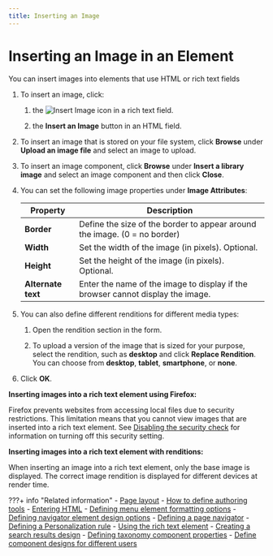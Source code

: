 ```yaml
---
title: Inserting an Image
---
```

# Inserting an Image in an Element

You can insert images into elements that use HTML or rich text fields

1.  To insert an image, click:

    1.  the ![Insert Image](../../../../../images/insertImage.jpg) icon in a rich text field.

    2.  the **Insert an Image** button in an HTML field.

2.  To insert an image that is stored on your file system, click **Browse** under **Upload an image file** and select an image to upload.

3.  To insert an image component, click **Browse** under **Insert a library image** and select an image component and then click **Close**.

4.  You can set the following image properties under **Image Attributes**:

    |Property|Description|
    |--------|-----------|
    |**Border**|Define the size of the border to appear around the image. (0 = no border)|
    |**Width**|Set the width of the image (in pixels). Optional.|
    |**Height**|Set the height of the image (in pixels). Optional.|
    |**Alternate text**|Enter the name of the image to display if the browser cannot display the image.|

5.  You can also define different renditions for different media types:

    1.  Open the rendition section in the form.

    2.  To upload a version of the image that is sized for your purpose, select the rendition, such as **desktop** and click **Replace Rendition**. You can choose from **desktop**, **tablet**, **smartphone**, or **none**.

6.  Click **OK**.


**Inserting images into a rich text element using Firefox:**

Firefox prevents websites from accessing local files due to security restrictions. This limitation means that you cannot view images that are inserted into a rich text element. See [Disabling the security check](http://kb.mozillazine.org/Links_to_local_pages_don't_work) for information on turning off this security setting.

**Inserting images into a rich text element with renditions:**

When inserting an image into a rich text element, only the base image is displayed. The correct image rendition is displayed for different devices at render time.

???+ info "Related information"
    - [Page layout](../../../../../build_sites/create_sites/create_reusable_assets/presentation_template/wcm_dev_pres-temp_examples_layout.md)
    - [How to define authoring tools](../howto_work_with_elements/authoringtools_element/authoring_tools_cmpnt/wcm_dev_elements_authoring-tools_examples.md)
    - [Entering HTML](../howto_work_with_elements/html_element/wcm_dev_elements_html_props.md)
    - [Defining menu element formatting options](../howto_work_with_elements/menu_element/wcm_dev_elements_menu_format.md)
    - [Defining navigator element design options](../howto_work_with_elements/navigator_element/wcm_dev_elements_navigator_using.md)
    - [Defining a page navigator](../howto_work_with_elements/page_nav_element/wcm_dev_elements_page-navigation_props.md)
    - [Defining a Personalization rule](../howto_work_with_elements/pzn_element/wcm_dev_elements_pzn_props.md)
    - [Using the rich text element](../howto_work_with_elements/richtext_element/wcm_dev_elements_rich-text_props.md)
    - [Creating a search results design](../howto_work_with_elements/search_element/wcm_dev_elements_search_props.md)
    - [Defining taxonomy component properties](../howto_work_with_elements/taxonomy_element/wcm_dev_elements_taxonomy_props.md)
    - [Define component designs for different users](../howto_work_with_elements/username_element/wcm_dev_elements_username_props.md)


